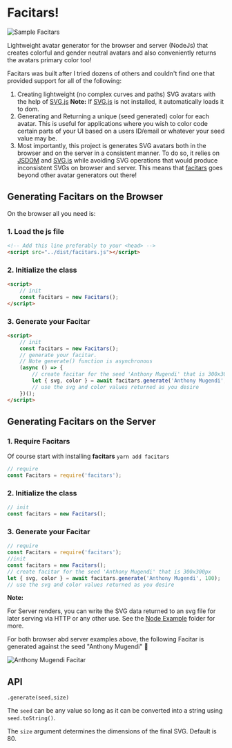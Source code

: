 # Facitars!

![Sample Facitars](https://repository-images.githubusercontent.com/533896513/9f78e67a-c195-4028-92bc-dfb1bd133390)

Lightweight avatar generator for the browser and server (NodeJs) that creates colorful and gender neutral avatars and also conveniently returns the avatars primary color too!

Facitars was built after I tried dozens of others and couldn't find one that provided support for all of the following:

1. Creating lightweight (no complex curves and paths) SVG avatars with the help of [SVG.js](https://svgjs.dev/)
   **Note:** If [SVG.js](https://svgjs.dev/) is not installed, it automatically loads it to dom.
2. Generating and Returning a unique (seed generated) color for each avatar. This is useful for applications where you wish to color code certain parts of your UI based on a users ID/email or whatever your seed value may be.
3. Most importantly, this project is generates SVG avatars both in the browser and on the server in a consistent manner. To do so, it relies on [JSDOM](https://www.npmjs.com/package/jsdom) and [SVG.js](https://svgjs.dev/) while avoiding SVG operations that would produce inconsistent SVGs on browser and server. This means that [facitars](https://github.com/mugendi/facitars) goes beyond other avatar generators out there!

## Generating Facitars on the Browser

On the browser all you need is:

### 1. Load the js file

```html
<!-- Add this line preferably to your <head> -->
<script src="../dist/facitars.js"></script>
```

### 2. Initialize the class

```html
<script>
	// init
	const facitars = new Facitars();
</script>
```

### 3. Generate your Facitar

```html
<script>
	// init
	const facitars = new Facitars();
	// generate your facitar.
	// Note generate() function is asynchronous
	(async () => {
		// create facitar for the seed 'Anthony Mugendi' that is 300x300px
		let { svg, color } = await facitars.generate('Anthony Mugendi', 100);
		// use the svg and color values returned as you desire
	})();
</script>
```

## Generating Facitars on the Server

### 1. Require Facitars

Of course start with installing **facitars** `yarn add facitars`

```javascript
// require
const Facitars = require('facitars');
```

### 2. Initialize the class

```javascript
// init
const facitars = new Facitars();
```

### 3. Generate your Facitar

```javascript
// require
const Facitars = require('facitars');
//init
const facitars = new Facitars();
// create facitar for the seed 'Anthony Mugendi' that is 300x300px
let { svg, color } = await facitars.generate('Anthony Mugendi', 100);
// use the svg and color values returned as you desire
```

**Note:**

For Server renders, you can write the SVG data returned to an svg file for later serving via HTTP or any other use. See the [Node Example](./examples/node.js) folder for more.

For both browser abd server examples above, the following Facitar is generated against the seed "Anthony Mugendi" 🙂

![Anthony Mugendi Facitar](https://repository-images.githubusercontent.com/533896513/20c44c8c-a4d7-4491-b871-27142e684d20)

## API

`.generate(seed,size)`

The `seed` can be any value so long as it can be converted into a string using `seed.toString()`.

The `size` argument determines the dimensions of the final SVG. Default is 80.

